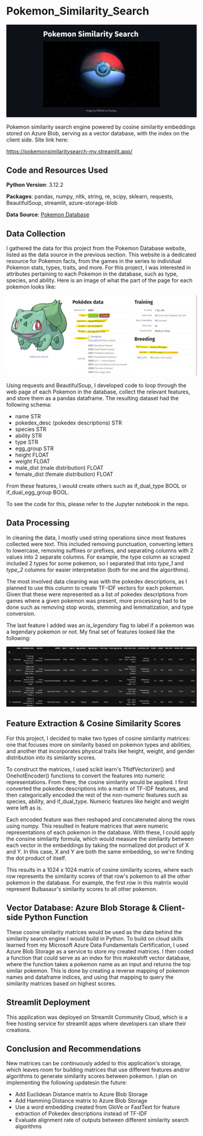 # Pokemon_Similarity_Search

![alt text](https://github.com/MarcelinoV/Pokemon_Similarity_Search/blob/main/readme_images/pokemon_similarity_cover_photo.jpg)

Pokemon similarity search engine powered by cosine similarity embeddings stored on Azure Blob, serving as a vector database, with the index on the client side. Site link here:

https://pokemonsimilaritysearch-mv.streamlit.app/

## Code and Resources Used

**Python Version**: 3.12.2

**Packages**: pandas, numpy, nltk, string, re, scipy, sklearn, requests, BeautifulSoup, streamlit, azure-storage-blob

**Data Source**: [Pokemon Database](https://pokemondb.net/)

## Data Collection

I gathered the data for this project from the Pokemon Database website, listed as the data source in the previous section. This website is a dedicated resource for Pokemon facts, from the games in the series to individual Pokemon stats, types, traits, and more. For this project, I was interested in attributes pertaining to each Pokemon in the database, such as type, species, and ability. Here is an image of what the part of the page for each pokemon looks like:

![alt text](https://github.com/MarcelinoV/Pokemon_Similarity_Search/blob/main/readme_images/sample_pokemon_db_img.jpg "Example view of webpage with features of interest highlighted")

Using requests and BeautifulSoup, I developed code to loop through the web page of each Pokemon in the database, collect the relevant features, and store them as a pandas dataframe. The resulting dataset had the following schema:

- name STR
- pokedex_desc (pokedex descriptions) STR
- species STR
- ability STR
- type STR
- egg_group STR
- height FLOAT
- weight FLOAT
- male_dist (male distribution) FLOAT
- female_dist (female distribution) FLOAT

From these features, I would create others such as if_dual_type BOOL or if_dual_egg_group BOOL.

To see the code for this, please refer to the Jupyter notebook in the repo.

## Data Processing

In cleaning the data, I mostly used string operations since most features collected were text. This included removing punctuation, converting letters to lowercase, removing suffixes or prefixes, and separating columns with 2 values into 2 separate columns. For example, the type column as scraped included 2 types for some pokemon, so I separated that into *type_1* and *type_2* columns for easier interpretation (both for me and the algorithms). 

The most involved data cleaning was with the pokedex descriptions, as I planned to use this column to create TF-IDF vectors for each pokemon. Given that these were represented as a list of pokedex descriptions from games where a given pokemon was present, more processing had to be done such as removing stop words, stemming and lemmatization, and type conversion.

The last feature I added was an *is_legendary* flag to label if a pokemon was a legendary pokemon or not. My final set of features looked like the following:

![alt text](https://github.com/MarcelinoV/Pokemon_Similarity_Search/blob/main/readme_images/sample_view_of_final_dataset.jpg "final features for creating embeddings")

## Feature Extraction & Cosine Similarity Scores

For this project, I decided to make two types of cosine similarity matrices: one that focuses more on similarity based on pokemon types and abilities, and another that incorporates physical traits like height, weight, and gender distribution into its similarity scores.

To construct the matrices, I used scikit learn's TfidfVectorizer() and OnehotEncoder() functions to convert the features into numeric representations. From there, the cosine similarity would be applied. I first converted the pokedex descriptions into a matrix of TF-IDF features, and then categorically encoded the rest of the non-numeric features such as species, ability, and if_dual_type. Numeric features like height and weight were left as is.

Each encoded feature was then reshaped and concatenated along the rows using numpy. This resulted in feature matrices that were numeric representations of each pokemon in the database. With these, I could apply the consine similarity formula, which would measure the similarity between each vector in the embeddings by taking the normalized dot product of X and Y. In this case, X and Y are both the same embedding, so we're finding the dot product of itself.

This results in a 1024 x 1024 matrix of cosine similarity scores, where each row represents the similarity scores of that row's pokemon to all the other pokemon in the database. For example, the first row in this matrrix would represent Bulbasaur's similarity scores to all other pokemon.

## Vector Database: Azure Blob Storage & Client-side Python Function

These cosine similarity matrices would be used as the data behind the similarity search engine I would build in Python. To build on cloud skills learned from my Microsoft Azure Data Fundamentals Certification, I used Azure Blob Storage as a service to store my created matrices. I then coded a function that could serve as an index for this makeshift vector database, where the function takes a pokemon name as an input and returns the top similar pokemon. This is done by creating a reverse mapping of pokemon names and dataframe indices, and using that mapping to query the similarity matrices based on highest scores.

## Streamlit Deployment

This application was deployed on Streamlit Community Cloud, which is a free hosting service for streamlit apps where developers can share their creations. 

## Conclusion and Recommendations

New matrices can be continuously added to this application's storage, which leaves room for building matrices that use different features and/or algorithms to generate similarity scores between pokemon. I plan on implementing the following updatesin the future:

- Add Euclidean Distance matrix to Azure Blob Storage
- Add Hamming Distance matrix to Azure Blob Storage
- Use a word embedding created from GloVe or FastText for feature extraction of Pokedex descriptions instead of TF-IDF
- Evaluate alignment rate of outputs between different similarity search algorithms


